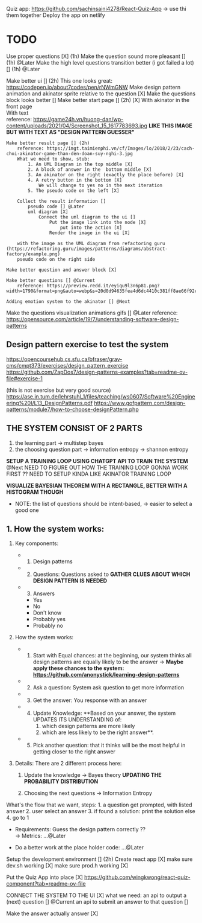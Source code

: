 Quiz app: https://github.com/sachinsaini4278/React-Quiz-App
    -> use thi them together 
Deploy the app on netlify


# TODO
Use proper questions [X] (1h)
Make the question sound more pleasant [] (1h) @Later
Make the high level questions transition better (i got failed a lot) [] (1h) @Later

Make better ui [] (2h)
    This one looks great: https://codepen.io/about7codes/pen/rNWmGNW
    Make design pattern animation and akinator sprite relative to the question [X] 
    Make the questions block looks better [] 
    Make better start page [] (2h) [X]
        With akinator in the front page  
        With text  
        reference: https://game24h.vn/huong-dan/wp-content/uploads/2021/04/Screenshot_15_1617783693.jpg
            **LIKE THIS IMAGE BUT WITH TEXT AS "DESIGN PATTERN GUESSER"**

    Make better result page [] (2h) 
        reference: https://imgt.taimienphi.vn/cf/Images/lo/2018/2/23/cach-choi-akinator-game-than-den-doan-suy-nghi-3.jpg
        What we need to show, stub: 
            1. An UML Diagram in the top middle [X] 
            2. A block of answer in the  bottom middle [X]
            3. An akinator on the right (exactly the place before) [X]
            4. A retry button in the bottom [X]
                We will change to yes no in the next iteration 
            5. The pseudo code on the left [X]

        Collect the result information []
            pseudo code [] @Later
            uml diagram [X] 
                Connect the uml diagram to the ui [] 
                    Put the image link into the node [X] 
                        put into the action [X]
                    Render the image in the ui [X]

        with the image as the UML diagram from refactoring guru (https://refactoring.guru/images/patterns/diagrams/abstract-factory/example.png)
        pseudo code on the right side 

    Make better question and answer block [X] 

    Make better questions [] @Current
        reference: https://preview.redd.it/eyiqu9l3n6p81.png?width=1790&format=png&auto=webp&s=20d0d94635fea4d6dc4410c381ff8ae66f92e699

    Adding emotion system to the akinator [] @Next

Make the questions visualization animations gifs [] @Later
    reference: https://opensource.com/article/19/7/understanding-software-design-patterns
    

## Design pattern exercise to test the system
https://opencoursehub.cs.sfu.ca/bfraser/grav-cms/cmpt373/exercises/design_pattern_exercise
https://github.com/ZapDos7/design-patterns-examples?tab=readme-ov-file#exercise-1

(this is not exercise but very good source) https://ase.in.tum.de/lehrstuhl_1/files/teaching/ws0607/Software%20Engineering%20I/L13_DesignPatterns.pdf
    https://www.gofpattern.com/design-patterns/module7/how-to-choose-designPattern.php


## THE SYSTEM CONSIST OF 2 PARTS
1. the learning part 
    -> multistep bayes 
2. the choosing question part 
    -> information entropy 
        -> shannon entropy

**SETUP A TRAINING LOOP USING CHATGPT API TO TRAIN THE SYSTEM** @Next
    NEED TO FIGURE OUT HOW THE TRAINING LOOP GONNA WORK FIRST ?? 
    NEED TO SETUP KINDA LIKE AKINATOR TRAINING LOOP 

**VISUALIZE BAYESIAN THEOREM WITH A RECTANGLE, 
    BETTER WITH A HISTOGRAM THOUGH**

+ NOTE: 
    the list of questions should be intent-based, 
        -> easier to select a good one 

## 1. How the system works: 
1. Key components: 
    + 1. Design patterns
    + 2. Questions: 
        Questions asked to **GATHER CLUES ABOUT WHICH DESIGN PATTERN IS NEEDED**
    + 3. Answers
        + Yes
        + No
        + Don't know
        + Probably yes
        + Probably no

2. How the system works:
    + 1. Start with Equal chances:
        at the beginning, our system thinks all design patterns are equally likely to be the answer
            -> **Maybe apply these chances to the system: https://github.com/anonystick/learning-design-patterns**

    + 2. Ask a question: 
        System ask question to get more information

    + 3. Get the answer: 
        You response with an answer

    + 4. Update Knowledge:
        **Based on your answer, 
        the system UPDATES ITS UNDERSTANDING of:
            1. which design patterns are more likely 
            2. which are less likely to be the right answer**.

    + 5. Pick another question:
        that it thinks will be the most helpful in getting closer to the right answer  
        
3. Details: 
    There are 2 different process here: 
    1. Update the knowledge 
        -> Bayes theory 
        **UPDATING THE PROBABILITY DISTRIBUTION**

    2. Choosing the next questions
        -> Information Entropy
        




What's the flow that we want, steps:
    1. a question get prompted, with listed answer
    2. user select an answer
    3. if found a solution: 
        print the solution
    else 
    4. go to 1

+ Requirements: 
    Guess the design pattern correctly ??  
        -> Metrics:
            ...@Later 

+ Do a better work at the place holder code: 
    ...@Later
    
Setup the development environment [] (2h) 
    Create react app [X]
    make sure dev.sh working [X]
    make sure prod.h working [X] 

Put the Quiz App into place [X] 
    https://github.com/wingkwong/react-quiz-component?tab=readme-ov-file

CONNECT THE SYSTEM TO THE UI [X] 
    what we need: 
        an api to output a (next) question [] @Current
        an api to submit an answer to that question []

Make the answer actually answer [X] 
